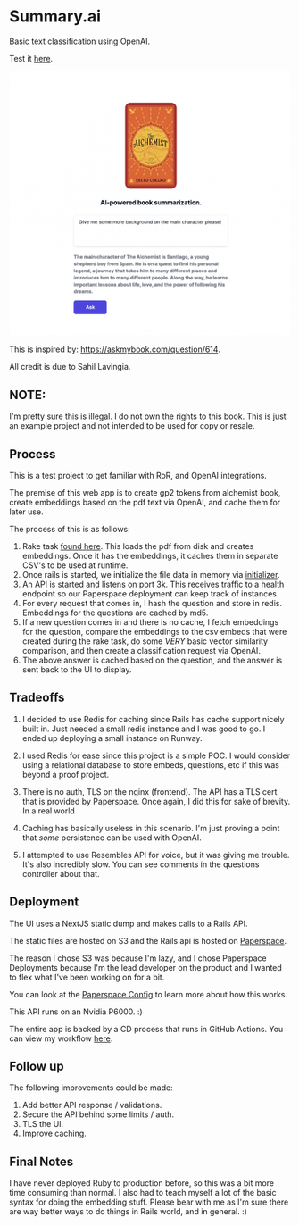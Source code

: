 # Summary.ai

Basic text classification using OpenAI.

Test it [here](http://summary.ai.s3-website.us-east-2.amazonaws.com/).

![Alt text](./summaryai.png "Summary AI")

This is inspired by: https://askmybook.com/question/614.

All credit is due to Sahil Lavingia.

## NOTE:

I'm pretty sure this is illegal. I do not own the rights to this book. This is just an example project and not intended to be used for copy or resale.

## Process

This is a test project to get familiar with RoR, and OpenAI integrations.

The premise of this web app is to create gp2 tokens from alchemist book, create embeddings based on the pdf text via OpenAI, and cache them for later use.

The process of this is as follows:

1. Rake task [found here](./api/lib/tasks/load.rake). This loads the pdf from disk and creates embeddings. Once it has the embeddings, it caches them in separate CSV's to be used at runtime.
2. Once rails is started, we initialize the file data in memory via [initializer](./api/config/initializers/load_embeds.rb).
3. An API is started and listens on port 3k. This receives traffic to a health endpoint so our Paperspace deployment can keep track of instances.
4. For every request that comes in, I hash the question and store in redis. Embeddings for the questions are cached by md5.
5. If a new question comes in and there is no cache, I fetch embeddings for the question, compare the embeddings to the csv embeds that were created during the rake task, do some *VERY* basic vector similarity comparison, and then create a classification request via OpenAI.
6. The above answer is cached based on the question, and the answer is sent back to the UI to display.

## Tradeoffs

1. I decided to use Redis for caching since Rails has cache support nicely built in. Just needed a small redis instance and I was good to go. I ended up deploying a small instance on Runway.

2. I used Redis for ease since this project is a simple POC. I would consider using a relational database to store embeds, questions, etc if this was beyond a proof project.

3. There is no auth, TLS on the nginx (frontend). The API has a TLS cert that is provided by Paperspace. Once again, I did this for sake of brevity. In a real world 

4. Caching has basically useless in this scenario. I'm just proving a point that *some* persistence can be used with OpenAI.

5. I attempted to use Resembles API for voice, but it was giving me trouble. It's also incredibly slow. You can see comments in the questions controller about that.

## Deployment

The UI uses a NextJS static dump and makes calls to a Rails API.

The static files are hosted on S3 and the Rails api is hosted on [Paperspace](https://www.paperspace.com/gradient/deployments).

The reason I chose S3 was because I'm lazy, and I chose Paperspace Deployments because I'm the lead developer on the product and I wanted to flex what I've been working on for a bit.

You can look at the [Paperspace Config](.paperspace/config.yaml) to learn more about how this works. 

This API runs on an Nvidia P6000. :)

The entire app is backed by a CD process that runs in GitHub Actions. You can view my workflow [here](.github/workflows/main.yml).

## Follow up

The following improvements could be made:

1. Add better API response / validations.
2. Secure the API behind some limits / auth.
3. TLS the UI.
4. Improve caching.

## Final Notes

I have never deployed Ruby to production before, so this was a bit more time consuming than normal. I also had to teach myself a lot of the basic syntax for doing the embedding stuff. Please bear with me as I'm sure there are way better ways to do things in Rails world, and in general. :)


